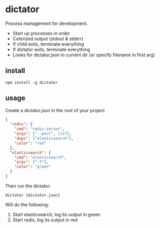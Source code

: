 # dictator

Process management for development.

- Start up processes in order
- Colorized output (stdout & stderr)
- If child exits, terminate everything
- If dictator exits, terminate everything
- Looks for dictator.json in current dir (or specify filename in first arg)

## install

    npm install -g dictator

## usage

Create a dictator.json in the root of your project

~~~ json
{
  "redis": {
    "cmd": "redis-server",
    "args": ["--port", 1337],
    "deps": ["elasticsearch"],
    "color": "red"
  },
  "elasticsearch": {
    "cmd": "elasticsearch",
    "args": ["-f"],
    "color": "green"
  }
}
~~~

Then run the dictator:

    dictator [dictator.json]

Will do the following:

1. Start elasticsearch, log its output in green
2. Start redis, log its output in red
